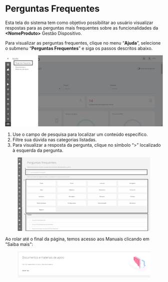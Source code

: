 # Perguntas Frequentes

Esta tela do sistema tem como objetivo possibilitar ao usuário visualizar respostas para as perguntas mais frequentes sobre as funcionalidades da **\<NomeProduto>** Gestão Dispositivo.

Para visualizar as perguntas frequentes, clique no menu “**Ajuda**”, selecione o submenu “**Perguntas Frequentes**” e siga os passos descritos abaixo.

![](<../../../.gitbook/assets/0 (7).png>)

1. Use o campo de pesquisa para localizar um conteúdo específico.
2. Filtre sua dúvida nas categorias listadas.
3. Para visualizar a resposta da pergunta, clique no símbolo “>” localizado à esquerda da pergunta.

<figure><img src="../../../.gitbook/assets/image (36).png" alt=""><figcaption></figcaption></figure>

Ao rolar até o final da página, temos acesso aos Manuais clicando em "Saiba mais":

<figure><img src="../../../.gitbook/assets/image (7) (1) (1) (1).png" alt=""><figcaption></figcaption></figure>
